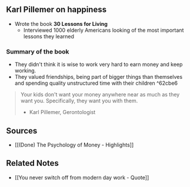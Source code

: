 ## Karl Pillemer on happiness
- Wrote the book **30 Lessons for Living**
	- Interviewed 1000 elderly Americans looking of the most important lessons they learned

### Summary of the book
- They didn't think it is wise to work very hard to earn money and keep working.
- They valued friendships, being part of bigger things than themselves and spending quality unstructured time with their children ^62cbe6

> Your kids don't want your money anywhere near as much as they want you. Specifically, they want you with them.
> - Karl Pillemer, Gerontologist

## Sources
- [[(Done) The Psychology of Money - Highlights]]

## Related Notes
- [[You never switch off from modern day work - Quote]]